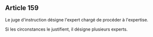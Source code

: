 Article 159
----
Le juge d'instruction désigne l'expert chargé de procéder à l'expertise.

Si les circonstances le justifient, il désigne plusieurs experts.

